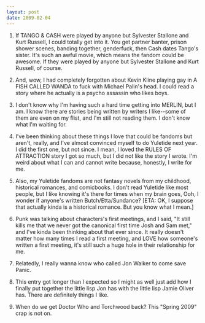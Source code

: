```yaml
---
layout: post
date: 2009-02-04
--- 
```


1. If TANGO & CASH were played by anyone but Sylvester Stallone and Kurt Russell, I could totally get into it. You get partner banter, prison shower scenes, banding together, genderfuck, then Cash dates Tango's sister. It's such an awful movie, which means the fandom could be awesome. If they were played by anyone but Sylvester Stallone and Kurt Russell, of course.

2. And, wow, I had completely forgotten about Kevin Kline playing gay in A FISH CALLED WANDA to fuck with Michael Palin's head. I could read a story where he actually is a psycho assassin who likes boys.

3. I don't know why I'm having such a hard time getting into MERLIN, but I am. I know there are stories being written by writers I like--some of them are even on my flist, and I'm still not reading them. I don't know what I'm waiting for.

4. I've been thinking about these things I love that could be fandoms but aren't, really, and I've almost convinced myself to do Yuletide next year. I did the first one, but not since. I mean, I loved the RULES OF ATTRACTION story I got so much, but I did not like the story I wrote. I'm weird about what I can and cannot write because, honestly, I write for me.

5. Also, my Yuletide fandoms are not fantasy novels from my childhood, historical romances, and comicbooks. I don't read Yuletide like most people, but I like knowing it's there for times when my brain goes, Ooh, I wonder if anyone's written Butch/Etta/Sundance? [ETA: OK, I suppose that actually kinda is a historical romance. But you know what I mean.]

6. Punk was talking about characters's first meetings, and I said, "It still kills me that we never got the canonical first time Josh and Sam met," and I've kinda been thinking about that ever since. It really doesn't matter how many times I read a first meeting, and LOVE how someone's written a first meeting, it's still such a huge hole in their relationship for me.

7. Relatedly, I really wanna know who called Jon Walker to come save Panic.

8. This entry got longer than I expected so I might as well just add how I finally put together the little lisp Jon has with the little lisp Jamie Oliver has. There are definitely things I like.

9. When do we get Doctor Who and Torchwood back? This "Spring 2009" crap is not on.
